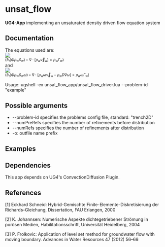 # unsat_flow

**UG4-App** implementing an unsaturated density driven flow equation system

## Documentation
The equations used are: </br>
<img src="https://render.githubusercontent.com/render/math?math=\partial_t (\Phi \rho_w S_w) %2B \nabla \cdot [\rho_w \vec{v}_w] = \rho_w \Gamma_w"> </br>
<sub>($\partial_t (\Phi \rho_w S_w) + \nabla \cdot [\rho_w \vec{v}_w] = \rho_w \Gamma_w$)</sub> </br>
and </br>
<img src="https://render.githubusercontent.com/render/math?math=\partial_t (\Phi \rho_w S_w \omega) %2B \nabla \cdot [\rho_w \omega \vec{v}_w - \rho_w D \nabla \omega] = \rho_w \omega \Gamma_w"> </br>
<sub>($\partial_t (\Phi \rho_w S_w \omega) + \nabla \cdot [\rho_w \omega \vec{v}_w - \rho_w D \nabla \omega] = \rho_w \omega \Gamma_w$)</sub>

Usage:
ugshell -ex unsat_flow_app/unsat_flow_driver.lua --problem-id "example"

## Possible arguments
* --problem-id specifies the problems config file, standard: "trench2D"
* --numPreRefs specifies the number of refinements before distribution
* --numRefs specifies the number of refinements after distribution
* -o: outfile name prefix

## Examples

## Dependencies
This app depends on UG4's ConvectionDiffusion Plugin.

## References
[1] Eckhard Schneid: Hybrid-Gemischte Finite-Elemente-Diskretisierung der Richards-Gleichung, Dissertation, FAU Erlangen, 2000

[2] K. Johannsen: Numerische Aspekte dichtegetriebener Strömung in porösen Medien, Habilitationsschrift, Universität Heidelberg, 2004

[3] P. Frolkovic: Application of level set method for groundwater flow with moving boundary. Advances in Water Resources 47 (2012) 56–66

